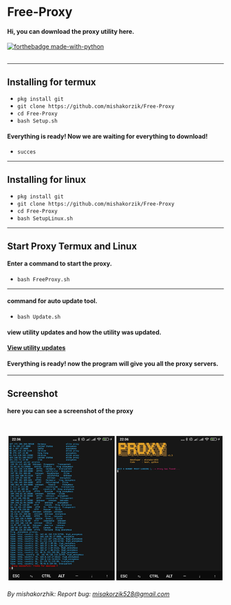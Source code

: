 # Free-Proxy
#### Hi, you can download the proxy utility here.
[![forthebadge made-with-python](http://ForTheBadge.com/images/badges/made-with-python.svg)](https://www.python.org/)<br/><br/>

---
## Installing for termux

* `pkg install git`
* `git clone https://github.com/mishakorzik/Free-Proxy`
* `cd Free-Proxy`
* `bash Setup.sh`

#### Everything is ready! Now we are waiting for everything to download!
 * `succes`

---
## Installing for linux

* `pkg install git`
* `git clone https://github.com/mishakorzik/Free-Proxy` 
* `cd Free-Proxy`
* `bash SetupLinux.sh`

---
## Start Proxy Termux and Linux

#### Enter a command to start the proxy.

* `bash FreeProxy.sh`

---

#### command for auto update tool.

* `bash Update.sh`

#### view utility updates and how the utility was updated.
#### <a href="src/UPGRADE.md">View utility updates</a>

#### Everything is ready!  now the program will give you all the proxy servers.
---
## Screenshot

#### here you can see a screenshot of the proxy
<br>
<p align="center">
<img width="49.0%" src="https://raw.githubusercontent.com/mishakorzik/mishakorzik.menu.io/master/img/IMG_20210520_220708.jpg"/> 
<img width="49.0%" src="https://raw.githubusercontent.com/mishakorzik/mishakorzik.menu.io/master/img/IMG_20210520_220651.jpg"/>
</p>

###### By mishakorzhik: Report bug: misakorzik528@gmail.com


